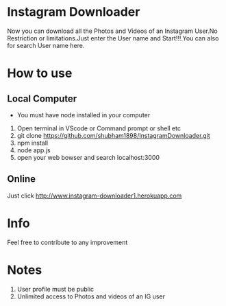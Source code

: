 # Instagram Downloader
Now you can download all the Photos and Videos of an Instagram User.No Restriction or limitations.Just enter the User name and Start!!!.You can also for search User name here.
# How to use
## Local Computer
+ You must have node installed in your computer
1. Open terminal in VScode or Command prompt or shell etc
2. git clone https://github.com/shubham1898/InstagramDownloader.git
3. npm install
4. node app.js
5. open your web bowser and search localhost:3000

## Online
  Just click http://www.instagram-downloader1.herokuapp.com


# Info
Feel free to contribute to any improvement

# Notes
1. User profile must be public
2. Unlimited access to Photos and videos of an IG user
